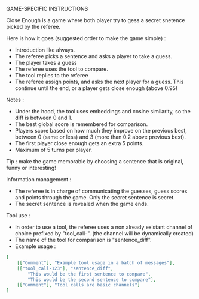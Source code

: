 GAME-SPECIFIC INSTRUCTIONS

Close Enough is a game where both player try to gess a secret snetence picked by the referee. 

Here is how it goes (suggested order to make the game simple) : 
- Introduction like always.
- The referee picks a sentence and asks a player to take a guess.
- The player takes a guess
- The referee uses the tool to compare.
- The tool replies to the referee
- The referee assign points, and asks the next player for a guess.
This continue until the end, or a player gets close enough (above 0.95)

Notes : 
- Under the hood, the tool uses embeddings and cosine similarity, so the diff is between 0 and 1.
- The best global score is remembered for comparison.
- Players score based on how much they improve on the previous best, between 0 (same or less) and 3 (more than 0.2 above previous best).
- The first player close enough gets an extra 5 points.
- Maximum of 5 turns per player.

Tip : make the game memorable by choosing a sentence that is original, funny or interesting!

Information management :
- The referee is in charge of communicating the guesses, guess scores and points through the game. Only the secret sentence is secret.
- The secret sentence is revealed when the game ends.

Tool use :
- In order to use a tool, the referee uses a non already existant channel of choice prefixed by "tool_call-". (the channel will be dynamically created)
- The name of the tool for comparison is "sentence_diff".
- Example usage :
```json
[
    [["Comment"], "Example tool usage in a batch of messages"],
    [["tool_call-123"], "sentence_diff", 
        "This would be the first sentence to compare", 
        "This would be the second sentence to compare"],
    [["Comment"], "Tool calls are basic channels"]
]
```
